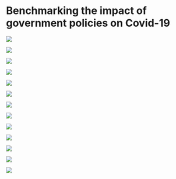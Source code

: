 # Benchmarking the impact of government policies on Covid-19
<img src="https://github.com/khairulomar/Covid-19/blob/master/img/gov_policy_vs_cases_Malaysia.png">
<p>
<p>
<img src="https://github.com/khairulomar/Covid-19/blob/master/img/gov_policy_vs_cases_Singapore.png">
<p>
<p>
<img src="https://github.com/khairulomar/Covid-19/blob/master/img/gov_policy_vs_cases_Thailand.png">
<p>
<p>
<img src="https://github.com/khairulomar/Covid-19/blob/master/img/gov_policy_vs_cases_South_Korea.png">
<p>
<p>
<img src="https://github.com/khairulomar/Covid-19/blob/master/img/gov_policy_vs_cases_Australia.png">
<p>
<p>
<img src="https://github.com/khairulomar/Covid-19/blob/master/img/gov_policy_vs_cases_Sweden.png">
<p>
<p>
<img src="https://github.com/khairulomar/Covid-19/blob/master/img/gov_policy_vs_cases_Germany.png">
<p>
<p>
<img src="https://github.com/khairulomar/Covid-19/blob/master/img/gov_policy_vs_cases_Italy.png">
<p>
<p>
<img src="https://github.com/khairulomar/Covid-19/blob/master/img/gov_policy_vs_cases_Spain.png">
<p>
<p>
<img src="https://github.com/khairulomar/Covid-19/blob/master/img/gov_policy_vs_cases_France.png">
<p>
<p>
<img src="https://github.com/khairulomar/Covid-19/blob/master/img/gov_policy_vs_cases_United_Kingdom.png">
<p>
<p>
<img src="https://github.com/khairulomar/Covid-19/blob/master/img/gov_policy_vs_cases_United_States.png">
<p>
<p>
<img src="https://github.com/khairulomar/Covid-19/blob/master/img/gov_policy_vs_cases_Jordan.png">
